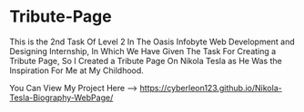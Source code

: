 # Tribute-Page

This is the 2nd Task Of Level 2 In The Oasis Infobyte Web Development and Designing Internship,
In Which We Have Given The Task For Creating a Tribute Page, So I Created a Tribute Page On Nikola Tesla
as He Was the Inspiration For Me at My Childhood.

You Can View My Project Here --> https://cyberleon123.github.io/Nikola-Tesla-Biography-WebPage/
